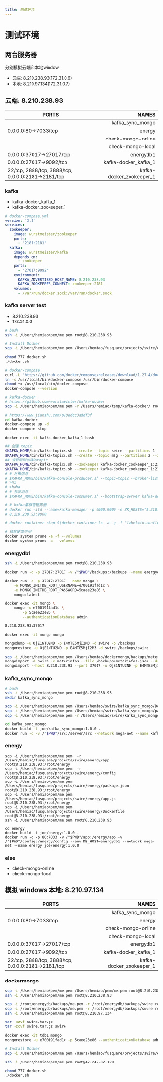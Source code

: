 ```yaml
---
title: 测试环境
---
```


# 测试环境

## 两台服务器
分别模拟云端和本地window
- 云端: 8.210.238.93(172.31.0.6)
- 本地: 8.210.97.134(172.31.0.7)

## 云端: 8.210.238.93
| PORTS                                              | NAMES                    |
| -------------------------------------------------- | ------------------------:|
|                                                    | kafka_sync_mongo         |
| 0.0.0.0:80->7033/tcp                               | energy                   |
|                                                    | check-mongo-online       |
|                                                    | check-mongo-local        |
| 0.0.0.0:37017->27017/tcp                           | energydb1                |
| 0.0.0.0:27017->9092/tcp                            | kafka-docker_kafka_1     |
| 22/tcp, 2888/tcp, 3888/tcp, 0.0.0.0:2181->2181/tcp | kafka-docker_zookeeper_1 |

### kafka
- kafka-docker_kafka_1
- kafka-docker_zookeeper_1
``` yml
# docker-compose.yml
version: '3.9'
services:
  zookeeper:
    image: wurstmeister/zookeeper
    ports:
      - "2181:2181"
  kafka:
    image: wurstmeister/kafka
    depends_on:
      - zookeeper
    ports:
      - "27017:9092"
    environment:
      KAFKA_ADVERTISED_HOST_NAME: 8.210.238.93
      KAFKA_ZOOKEEPER_CONNECT: zookeeper:2181
    volumes:
      - /var/run/docker.sock:/var/run/docker.sock
```
### kafka server test
- 8.210.238.93
- 172.31.0.6
``` bash
# bash
ssh -i /Users/hemiao/pem/me.pem root@8.210.238.93

# Install Docker
scp -i /Users/hemiao/pem/me.pem /Users/hemiao/fusquare/projects/swire/energy/docs/fun/docker.sh root@8.210.238.93:/root

chmod 777 docker.sh
./docker.sh

# docker-compose
curl -L "https://github.com/docker/compose/releases/download/1.27.4/docker-compose-$(uname -s)-$(uname -m)" -o /usr/local/bin/docker-compose
ln -s /usr/local/bin/docker-compose /usr/bin/docker-compose
chmod +x /usr/local/bin/docker-compose
docker-compose --version

# kafka-docker
# https://github.com/wurstmeister/kafka-docker
scp -i /Users/hemiao/pem/me.pem -r /Users/hemiao/temp/kafka-docker/ root@8.210.238.93:/root

# https://www.jianshu.com/p/0edcc3addf3f
cd kafka-docker
docker-compose up -d
docker-compose stop

docker exec -it kafka-docker_kafka_1 bash

## 创建 topic
$KAFKA_HOME/bin/kafka-topics.sh --create --topic swire --partitions 1 --zookeeper kafka-docker_zookeeper_1:2181 --replication-factor 1
$KAFKA_HOME/bin/kafka-topics.sh --create --topic msg --partitions 2 --zookeeper kafka-docker_zookeeper_1:2181 --replication-factor 1
## 查看刚刚创建的topic
$KAFKA_HOME/bin/kafka-topics.sh --zookeeper kafka-docker_zookeeper_1:2181 --describe --topic swire
$KAFKA_HOME/bin/kafka-topics.sh --zookeeper kafka-docker_zookeeper_1:2181 --describe --topic msg
# # 发布信息
# $KAFKA_HOME/bin/kafka-console-producer.sh --topic=topic --broker-list kafka-docker_kafka_1:9092
# >ni
# >haha
# # 接收消息
# $KAFKA_HOME/bin/kafka-console-consumer.sh --bootstrap-server kafka-docker_kafka_1:9092 --from-beginning --topic topic

# # kafka集群管理界面
# docker run -itd --name=kafka-manager -p 9000:9000 -e ZK_HOSTS="8.210.238.93:2181" sheepkiller/kafka-manager
# 8.210.238.93:9000

# docker container stop $(docker container ls -a -q -f "label=io.confluent.docker")

# 释放硬盘空间
docker system prune -a -f --volumes
docker system prune -a --volumes
```
### energydb1
``` bash
ssh -i /Users/hemiao/pem/me.pem root@8.210.238.93

docker run -d -p 27017:27017 -v /"$PWD"/backups:/backups --name energydb -e MONGO_INITDB_ROOT_USERNAME=GDPfcXs6IkpMTgZ8yys -e MONGO_INITDB_ROOT_PASSWORD=UDJMgKsbhC7ulyjWk mongo

docker run -d -p 37017:27017 --name mongo \
    -e MONGO_INITDB_ROOT_USERNAME=e700191fad1c \
    -e MONGO_INITDB_ROOT_PASSWORD=5caee23e86 \
    mongo:latest

docker exec -it mongo \
    mongo -u e700191fad1c \
        -p 5caee23e86 \
        --authenticationDatabase admin

8.210.238.93:37017

docker exec -it mongo mongo

mongodump -u OjE1NTU2ND -p E4MTE5MjI2M3 -d swire -o /backups
mongorestore -u OjE1NTU2ND -p E4MTE5MjI2M3 -d swire /backups/swire

scp -i /Users/hemiao/pem/me.pem /Users/hemiao/dockermongo/backups/meterinfos.json root@8.210.238.93:/root/energydb/backups
mongoimport -d swire -c meterinfos --file /backups/meterinfos.json --drop
mongoimport --host 8.210.238.93 --port 37017 -u OjE1NTU2ND -p E4MTE5MjI2M3 -d swire -c meterinfos --file /backups/meterinfos.json --drop
```

### kafka_sync_mongo
``` bash
# bash
ssh -i /Users/hemiao/pem/me.pem root@8.210.238.93
mkdir kafka_sync_mongo

scp -i /Users/hemiao/pem/me.pem /Users/hemiao/swire/kafka_sync_mongo/Dockerfile root@8.210.238.93:/root/kafka_sync_mongo
scp -i /Users/hemiao/pem/me.pem /Users/hemiao/swire/kafka_sync_mongo/package.json root@8.210.238.93:/root/kafka_sync_mongo
scp -i /Users/hemiao/pem/me.pem -r /Users/hemiao/swire/kafka_sync_mongo/src root@8.210.238.93:/root/kafka_sync_mongo

cd kafka_sync_mongo
docker build -t joe/kafka_sync_mongo:1.0.0 .
docker run -d -v /"$PWD"/src:/server/src --network mega-net --name kafka_sync_mongo -e NODE_ENV=server joe/kafka_sync_mongo:1.0.0
```
### energy
```
scp -i /Users/hemiao/pem/me.pem  -r /Users/hemiao/fusquare/projects/swire/energy/app root@8.210.238.93:/root/energy
scp -i /Users/hemiao/pem/me.pem  -r /Users/hemiao/fusquare/projects/swire/energy/config root@8.210.238.93:/root/energy
scp -i /Users/hemiao/pem/me.pem /Users/hemiao/fusquare/projects/swire/energy/package.json root@8.210.238.93:/root/energy
scp -i /Users/hemiao/pem/me.pem /Users/hemiao/fusquare/projects/swire/energy/app.js root@8.210.238.93:/root/energy
scp -i /Users/hemiao/pem/me.pem /Users/hemiao/fusquare/projects/swire/energy/Dockerfile root@8.210.238.93:/root/energy
ssh -i /Users/hemiao/pem/me.pem root@8.210.238.93

cd energy
docker build -t joe/energy:1.0.0 .
docker run -d -p 80:7033 -v /"$PWD"/app:/energy/app -v /"$PWD"/config:/energy/config --env DB_HOST=energydb1 --network mega-net --name energy joe/energy:1.0.0
```
### else
- check-mongo-online
- check-mongo-local

## 模拟 windows 本地: 8.210.97.134
| PORTS                                              | NAMES                    |
| -------------------------------------------------- | ------------------------:|
|                                                    | kafka_sync_mongo         |
| 0.0.0.0:80->7033/tcp                               | energy                   |
|                                                    | check-mongo-online       |
|                                                    | check-mongo-local        |
| 0.0.0.0:37017->27017/tcp                           | energydb1                |
| 0.0.0.0:27017->9092/tcp                            | kafka-docker_kafka_1     |
| 22/tcp, 2888/tcp, 3888/tcp, 0.0.0.0:2181->2181/tcp | kafka-docker_zookeeper_1 |

### dockermongo
``` bash
scp -i /Users/hemiao/pem/me.pem /Users/hemiao/pem/me.pem root@8.210.238.93:/root/energydb/backups
ssh -i /Users/hemiao/pem/me.pem root@8.210.238.93

scp -i /root/energydb/backups/me.pem -r /root/energydb/backups/swire root@8.210.97.134:/root/dockermongo/backups
scp -i /root/energydb/backups/me.pem -r /root/energydb/backups/swire root@172.31.0.7:/root/dockermongo/backups
ssh -i /Users/hemiao/pem/me.pem root@8.210.97.134

tar -xzvf swire.tar.gz
tar -zcvf swire.tar.gz swire

docker exec -it tdb1 mongo
mongorestore -u e700191fad1c -p 5caee23e86 --authenticationDatabase admin -d swire /backups/swire

```

``` bash
# Install Docker
scp -i /Users/hemiao/pem/me.pem /Users/hemiao/fusquare/projects/swire/energy/docs/fun/docker.sh root@47.242.32.120:/root

ssh -i /Users/hemiao/pem/me.pem root@47.242.32.120

chmod 777 docker.sh
./docker.sh

```